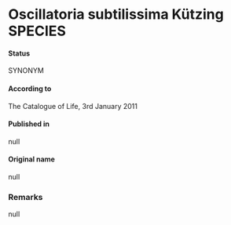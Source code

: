 # Oscillatoria subtilissima Kützing SPECIES

#### Status
SYNONYM

#### According to
The Catalogue of Life, 3rd January 2011

#### Published in
null

#### Original name
null

### Remarks
null
